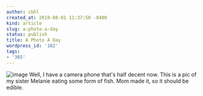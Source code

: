 ```yaml
---
author: cbhl
created_at: 2010-08-01 11:37:50 -0400
kind: article
slug: a-photo-a-day
status: publish
title: A Photo A Day
wordpress_id: '182'
tags:
- '365'
---
```


![image](http://images.azuresky.ca/blog/wp-content/uploads/2010/08/wpid-IMG_20100801_1132031.jpg)
Well, I have a camera phone that's half decent now. This is a pic of my
sister Melanie eating some form of fish. Mom made it, so it should be
edible.
